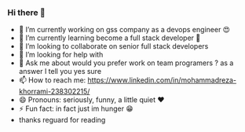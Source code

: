 ### Hi there 👋

- 🔭 I’m currently working on gss company as a devops engineer 😍
- 🌱 I’m currently learning become a full stack developer 🤩
- 👯 I’m looking to collaborate on senior full stack developers
- 🤔 I’m looking for help with
- 💬 Ask me about would you prefer work on team programers ? as a answer I tell you yes sure
- 📫 How to reach me: https://www.linkedin.com/in/mohammadreza-khorrami-238302215/
- 😄 Pronouns: seriously, funny, a little quiet ❤
- ⚡ Fun fact: in fact just im hunger 😁
- thanks reguard for reading 


